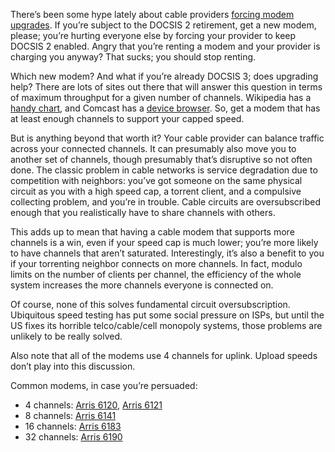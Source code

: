 <!--# set var="title" value="Cable modem channel party" -->
<!--# set var="date" value="February 15, 2016" -->

<!--# include file="include/top.html" -->

There’s been some hype lately about cable providers [forcing modem upgrades](https://www.reddit.com/r/Comcast/comments/32hc7m/comcast_appears_to_be_trying_to_force_a_modem/). If you’re subject to the DOCSIS 2 retirement, get a new modem, please; you’re hurting everyone else by forcing your provider to keep DOCSIS 2 enabled. Angry that you’re renting a modem and your provider is charging you anyway? That sucks; you should stop renting.

Which new modem? And what if you’re already DOCSIS 3; does upgrading help? There are lots of sites out there that will answer this question in terms of maximum throughput for a given number of channels. Wikipedia has a [handy chart](https://en.wikipedia.org/wiki/DOCSIS#Bandwidth_tables), and Comcast has a [device browser](http://mydeviceinfo.comcast.net/). So, get a modem that has at least enough channels to support your capped speed.

But is anything beyond that worth it? Your cable provider can balance traffic across your connected channels. It can presumably also move you to another set of channels, though presumably that’s disruptive so not often done. The classic problem in cable networks is service degradation due to competition with neighbors: you’ve got someone on the same physical circuit as you with a high speed cap, a torrent client, and a compulsive collecting problem, and you’re in trouble. Cable circuits are oversubscribed enough that you realistically have to share channels with others.

This adds up to mean that having a cable modem that supports more channels is a win, even if your speed cap is much lower; you’re more likely to have channels that aren’t saturated. Interestingly, it’s also a benefit to you if your torrenting neighbor connects on more channels. In fact, modulo limits on the number of clients per channel, the efficiency of the whole system increases the more channels everyone is connected on.

Of course, none of this solves fundamental circuit oversubscription. Ubiquitous speed testing has put some social pressure on ISPs, but until the US fixes its horrible telco/cable/cell monopoly systems, those problems are unlikely to be really solved.

Also note that all of the modems use 4 channels for uplink. Upload speeds don’t play into this discussion.

Common modems, in case you’re persuaded:

* 4 channels: [Arris 6120](http://www.amazon.com/ARRIS-Motorola-SurfBoard-SB6121-DOCSIS/dp/B004XC6GJ0), [Arris 6121](http://www.amazon.com/ARRIS-Motorola-SurfBoard-SB6121-DOCSIS/dp/B004XC6GJ0)
* 8 channels: [Arris 6141](http://www.amazon.com/gp/product/B00AJHDZSI)
* 16 channels: [Arris 6183](http://www.amazon.com/gp/product/B00MA5U1FW)
* 32 channels: [Arris 6190](http://www.amazon.com/ARRIS-Docsis-Cable-Modem-SB6190)

<!--# include file="include/bottom.html" -->
